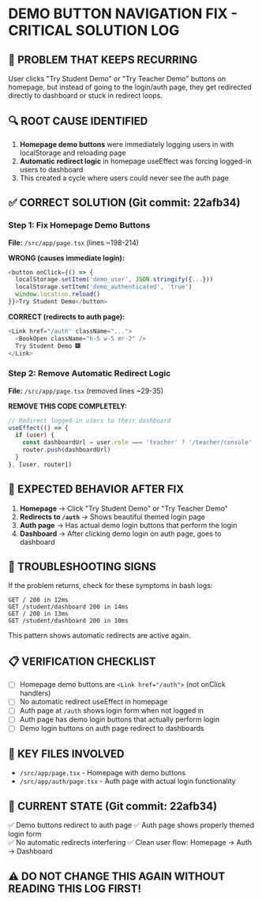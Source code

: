 # DEMO BUTTON NAVIGATION FIX - CRITICAL SOLUTION LOG

## 🚨 PROBLEM THAT KEEPS RECURRING
User clicks "Try Student Demo" or "Try Teacher Demo" buttons on homepage, but instead of going to the login/auth page, they get redirected directly to dashboard or stuck in redirect loops.

## 🔍 ROOT CAUSE IDENTIFIED
1. **Homepage demo buttons** were immediately logging users in with localStorage and reloading page
2. **Automatic redirect logic** in homepage useEffect was forcing logged-in users to dashboard
3. This created a cycle where users could never see the auth page

## ✅ CORRECT SOLUTION (Git commit: 22afb34)

### Step 1: Fix Homepage Demo Buttons
**File:** `/src/app/page.tsx` (lines ~198-214)

**WRONG (causes immediate login):**
```javascript
<button onClick={() => {
  localStorage.setItem('demo_user', JSON.stringify({...}))
  localStorage.setItem('demo_authenticated', 'true')
  window.location.reload()
}}>Try Student Demo</button>
```

**CORRECT (redirects to auth page):**
```javascript
<Link href="/auth" className="...">
  <BookOpen className="h-5 w-5 mr-2" />
  Try Student Demo 🎆
</Link>
```

### Step 2: Remove Automatic Redirect Logic
**File:** `/src/app/page.tsx` (removed lines ~29-35)

**REMOVE THIS CODE COMPLETELY:**
```javascript
// Redirect logged-in users to their dashboard
useEffect(() => {
  if (user) {
    const dashboardUrl = user.role === 'teacher' ? '/teacher/console' : '/student/dashboard'
    router.push(dashboardUrl)
  }
}, [user, router])
```

## 🎯 EXPECTED BEHAVIOR AFTER FIX
1. **Homepage** → Click "Try Student Demo" or "Try Teacher Demo"
2. **Redirects to `/auth`** → Shows beautiful themed login page
3. **Auth page** → Has actual demo login buttons that perform the login
4. **Dashboard** → After clicking demo login on auth page, goes to dashboard

## 🔧 TROUBLESHOOTING SIGNS
If the problem returns, check for these symptoms in bash logs:
```
GET / 200 in 12ms
GET /student/dashboard 200 in 14ms
GET / 200 in 13ms
GET /student/dashboard 200 in 10ms
```
This pattern shows automatic redirects are active again.

## 📋 VERIFICATION CHECKLIST
- [ ] Homepage demo buttons are `<Link href="/auth">` (not onClick handlers)
- [ ] No automatic redirect useEffect in homepage
- [ ] Auth page at `/auth` shows login form when not logged in
- [ ] Auth page has demo login buttons that actually perform login
- [ ] Demo login buttons on auth page redirect to dashboards

## 🎯 KEY FILES INVOLVED
- `/src/app/page.tsx` - Homepage with demo buttons
- `/src/app/auth/page.tsx` - Auth page with actual login functionality

## 🚀 CURRENT STATE (Git commit: 22afb34)
✅ Demo buttons redirect to auth page
✅ Auth page shows properly themed login form  
✅ No automatic redirects interfering
✅ Clean user flow: Homepage → Auth → Dashboard

## ⚠️ DO NOT CHANGE THIS AGAIN WITHOUT READING THIS LOG FIRST!